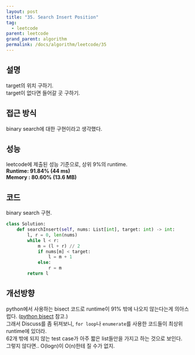 ```yaml
---
layout: post
title: "35. Search Insert Position"
tag:
  - leetcode
parent: leetcode
grand_parent: algorithm
permalink: /docs/algorithm/leetcode/35
---
```


## 설명
target의 위치 구하기.  
target이 없다면 들어갈 곳 구하기.  

## 접근 방식
binary search에 대한 구현이라고 생각했다.  

## 성능
leetcode에 제출된 성능 기준으로, 상위 9%의 runtime.  
**Runtime: 91.84% (44 ms)**  
**Memory : 80.60% (13.6 MB)**

## 코드
binary search 구현.  
```python
class Solution:
    def searchInsert(self, nums: List[int], target: int) -> int:
        l, r = 0, len(nums)
        while l < r:
            m = (l + r) // 2
            if nums[m] < target:
                l = m + 1
            else:
                r = m
        return l
```

## 개선방향
python에서 사용하는 bisect 코드로 runtime이 91% 밖에 나오지 않는다는게 의아스럽다. ([python bisect](https://meansoup.github.io/blog/2020/03/16/python_bisect/) 참고.)  
그래서 Discuss를 좀 뒤져보니, `for loop`나 `enumerate`를 사용한 코드들이 최상위 runtime에 있더라.  
62개 밖에 되지 않는 test case가 아주 짧은 list들만을 가지고 하는 것으로 보인다.  
그렇지 않다면.. O(logn)이 O(n)한테 질 수가 없지.